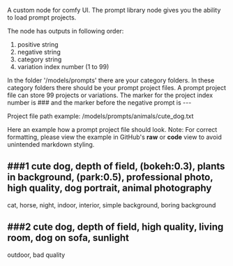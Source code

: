 A custom node for comfy UI.
The prompt library node gives you the ability to load prompt projects.

The node has outputs in following order:
1. positive string
2. negative string
3. category string
4. variation index number (1 to 99)

In the folder '/models/prompts' there are your category folders. In these category folders there should be your prompt project files.
A prompt project file can store 99 projects or variations. The marker for the project index number is ### and the marker before the negative prompt is ---

Project file path example:
/models/prompts/animals/cute_dog.txt


Here an example how a prompt project file should look.
Note: For correct formatting, please view the example in GitHub's **raw** or **code** view to avoid unintended markdown styling.

###1
cute dog, depth of field, (bokeh:0.3), plants in background, (park:0.5),
professional photo, high quality, dog portrait, animal photography
---
cat, horse, night, indoor, interior, simple background, boring background

###2
cute dog, depth of field, high quality, living room, dog on sofa, sunlight
---
outdoor, bad quality

